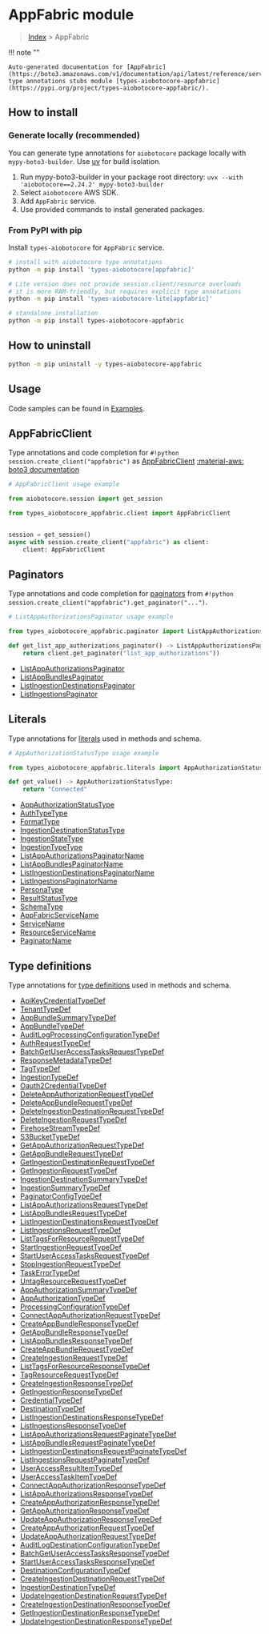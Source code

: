 # AppFabric module

> [Index](../README.md) > AppFabric


!!! note ""

    Auto-generated documentation for [AppFabric](https://boto3.amazonaws.com/v1/documentation/api/latest/reference/services/appfabric.html#appfabric)
    type annotations stubs module [types-aiobotocore-appfabric](https://pypi.org/project/types-aiobotocore-appfabric/).

## How to install

### Generate locally (recommended)

You can generate type annotations for `aiobotocore` package locally with `mypy-boto3-builder`.
Use [uv](https://docs.astral.sh/uv/getting-started/installation/) for build isolation.

1. Run mypy-boto3-builder in your package root directory: `uvx --with 'aiobotocore==2.24.2' mypy-boto3-builder`
1. Select `aiobotocore` AWS SDK.
1. Add `AppFabric` service.
1. Use provided commands to install generated packages.



### From PyPI with pip

Install `types-aiobotocore` for `AppFabric` service.

```bash
# install with aiobotocore type annotations
python -m pip install 'types-aiobotocore[appfabric]'

# Lite version does not provide session.client/resource overloads
# it is more RAM-friendly, but requires explicit type annotations
python -m pip install 'types-aiobotocore-lite[appfabric]'

# standalone installation
python -m pip install types-aiobotocore-appfabric
```



## How to uninstall

```bash
python -m pip uninstall -y types-aiobotocore-appfabric
```

## Usage

Code samples can be found in [Examples](./usage.md).

## AppFabricClient

Type annotations and code completion for  `#!python session.create_client("appfabric")` as [AppFabricClient](./client.md)
[:material-aws: boto3 documentation](https://boto3.amazonaws.com/v1/documentation/api/latest/reference/services/appfabric.html#AppFabric.Client)

```python
# AppFabricClient usage example

from aiobotocore.session import get_session

from types_aiobotocore_appfabric.client import AppFabricClient


session = get_session()
async with session.create_client("appfabric") as client:
    client: AppFabricClient
```


## Paginators

Type annotations and code completion for
[paginators](./paginators.md)
from `#!python session.create_client("appfabric").get_paginator("...")`.

```python
# ListAppAuthorizationsPaginator usage example

from types_aiobotocore_appfabric.paginator import ListAppAuthorizationsPaginator

def get_list_app_authorizations_paginator() -> ListAppAuthorizationsPaginator:
    return client.get_paginator("list_app_authorizations"))
```

- [ListAppAuthorizationsPaginator](./paginators.md#listappauthorizationspaginator)
- [ListAppBundlesPaginator](./paginators.md#listappbundlespaginator)
- [ListIngestionDestinationsPaginator](./paginators.md#listingestiondestinationspaginator)
- [ListIngestionsPaginator](./paginators.md#listingestionspaginator)








## Literals

Type annotations for [literals](./literals.md) used in methods and schema.

```python
# AppAuthorizationStatusType usage example

from types_aiobotocore_appfabric.literals import AppAuthorizationStatusType

def get_value() -> AppAuthorizationStatusType:
    return "Connected"
```

- [AppAuthorizationStatusType](./literals.md#appauthorizationstatustype)
- [AuthTypeType](./literals.md#authtypetype)
- [FormatType](./literals.md#formattype)
- [IngestionDestinationStatusType](./literals.md#ingestiondestinationstatustype)
- [IngestionStateType](./literals.md#ingestionstatetype)
- [IngestionTypeType](./literals.md#ingestiontypetype)
- [ListAppAuthorizationsPaginatorName](./literals.md#listappauthorizationspaginatorname)
- [ListAppBundlesPaginatorName](./literals.md#listappbundlespaginatorname)
- [ListIngestionDestinationsPaginatorName](./literals.md#listingestiondestinationspaginatorname)
- [ListIngestionsPaginatorName](./literals.md#listingestionspaginatorname)
- [PersonaType](./literals.md#personatype)
- [ResultStatusType](./literals.md#resultstatustype)
- [SchemaType](./literals.md#schematype)
- [AppFabricServiceName](./literals.md#appfabricservicename)
- [ServiceName](./literals.md#servicename)
- [ResourceServiceName](./literals.md#resourceservicename)
- [PaginatorName](./literals.md#paginatorname)




## Type definitions

Type annotations for [type definitions](./type_defs.md) used in methods and schema.

- [ApiKeyCredentialTypeDef](./type_defs.md#apikeycredentialtypedef)
- [TenantTypeDef](./type_defs.md#tenanttypedef)
- [AppBundleSummaryTypeDef](./type_defs.md#appbundlesummarytypedef)
- [AppBundleTypeDef](./type_defs.md#appbundletypedef)
- [AuditLogProcessingConfigurationTypeDef](./type_defs.md#auditlogprocessingconfigurationtypedef)
- [AuthRequestTypeDef](./type_defs.md#authrequesttypedef)
- [BatchGetUserAccessTasksRequestTypeDef](./type_defs.md#batchgetuseraccesstasksrequesttypedef)
- [ResponseMetadataTypeDef](./type_defs.md#responsemetadatatypedef)
- [TagTypeDef](./type_defs.md#tagtypedef)
- [IngestionTypeDef](./type_defs.md#ingestiontypedef)
- [Oauth2CredentialTypeDef](./type_defs.md#oauth2credentialtypedef)
- [DeleteAppAuthorizationRequestTypeDef](./type_defs.md#deleteappauthorizationrequesttypedef)
- [DeleteAppBundleRequestTypeDef](./type_defs.md#deleteappbundlerequesttypedef)
- [DeleteIngestionDestinationRequestTypeDef](./type_defs.md#deleteingestiondestinationrequesttypedef)
- [DeleteIngestionRequestTypeDef](./type_defs.md#deleteingestionrequesttypedef)
- [FirehoseStreamTypeDef](./type_defs.md#firehosestreamtypedef)
- [S3BucketTypeDef](./type_defs.md#s3buckettypedef)
- [GetAppAuthorizationRequestTypeDef](./type_defs.md#getappauthorizationrequesttypedef)
- [GetAppBundleRequestTypeDef](./type_defs.md#getappbundlerequesttypedef)
- [GetIngestionDestinationRequestTypeDef](./type_defs.md#getingestiondestinationrequesttypedef)
- [GetIngestionRequestTypeDef](./type_defs.md#getingestionrequesttypedef)
- [IngestionDestinationSummaryTypeDef](./type_defs.md#ingestiondestinationsummarytypedef)
- [IngestionSummaryTypeDef](./type_defs.md#ingestionsummarytypedef)
- [PaginatorConfigTypeDef](./type_defs.md#paginatorconfigtypedef)
- [ListAppAuthorizationsRequestTypeDef](./type_defs.md#listappauthorizationsrequesttypedef)
- [ListAppBundlesRequestTypeDef](./type_defs.md#listappbundlesrequesttypedef)
- [ListIngestionDestinationsRequestTypeDef](./type_defs.md#listingestiondestinationsrequesttypedef)
- [ListIngestionsRequestTypeDef](./type_defs.md#listingestionsrequesttypedef)
- [ListTagsForResourceRequestTypeDef](./type_defs.md#listtagsforresourcerequesttypedef)
- [StartIngestionRequestTypeDef](./type_defs.md#startingestionrequesttypedef)
- [StartUserAccessTasksRequestTypeDef](./type_defs.md#startuseraccesstasksrequesttypedef)
- [StopIngestionRequestTypeDef](./type_defs.md#stopingestionrequesttypedef)
- [TaskErrorTypeDef](./type_defs.md#taskerrortypedef)
- [UntagResourceRequestTypeDef](./type_defs.md#untagresourcerequesttypedef)
- [AppAuthorizationSummaryTypeDef](./type_defs.md#appauthorizationsummarytypedef)
- [AppAuthorizationTypeDef](./type_defs.md#appauthorizationtypedef)
- [ProcessingConfigurationTypeDef](./type_defs.md#processingconfigurationtypedef)
- [ConnectAppAuthorizationRequestTypeDef](./type_defs.md#connectappauthorizationrequesttypedef)
- [CreateAppBundleResponseTypeDef](./type_defs.md#createappbundleresponsetypedef)
- [GetAppBundleResponseTypeDef](./type_defs.md#getappbundleresponsetypedef)
- [ListAppBundlesResponseTypeDef](./type_defs.md#listappbundlesresponsetypedef)
- [CreateAppBundleRequestTypeDef](./type_defs.md#createappbundlerequesttypedef)
- [CreateIngestionRequestTypeDef](./type_defs.md#createingestionrequesttypedef)
- [ListTagsForResourceResponseTypeDef](./type_defs.md#listtagsforresourceresponsetypedef)
- [TagResourceRequestTypeDef](./type_defs.md#tagresourcerequesttypedef)
- [CreateIngestionResponseTypeDef](./type_defs.md#createingestionresponsetypedef)
- [GetIngestionResponseTypeDef](./type_defs.md#getingestionresponsetypedef)
- [CredentialTypeDef](./type_defs.md#credentialtypedef)
- [DestinationTypeDef](./type_defs.md#destinationtypedef)
- [ListIngestionDestinationsResponseTypeDef](./type_defs.md#listingestiondestinationsresponsetypedef)
- [ListIngestionsResponseTypeDef](./type_defs.md#listingestionsresponsetypedef)
- [ListAppAuthorizationsRequestPaginateTypeDef](./type_defs.md#listappauthorizationsrequestpaginatetypedef)
- [ListAppBundlesRequestPaginateTypeDef](./type_defs.md#listappbundlesrequestpaginatetypedef)
- [ListIngestionDestinationsRequestPaginateTypeDef](./type_defs.md#listingestiondestinationsrequestpaginatetypedef)
- [ListIngestionsRequestPaginateTypeDef](./type_defs.md#listingestionsrequestpaginatetypedef)
- [UserAccessResultItemTypeDef](./type_defs.md#useraccessresultitemtypedef)
- [UserAccessTaskItemTypeDef](./type_defs.md#useraccesstaskitemtypedef)
- [ConnectAppAuthorizationResponseTypeDef](./type_defs.md#connectappauthorizationresponsetypedef)
- [ListAppAuthorizationsResponseTypeDef](./type_defs.md#listappauthorizationsresponsetypedef)
- [CreateAppAuthorizationResponseTypeDef](./type_defs.md#createappauthorizationresponsetypedef)
- [GetAppAuthorizationResponseTypeDef](./type_defs.md#getappauthorizationresponsetypedef)
- [UpdateAppAuthorizationResponseTypeDef](./type_defs.md#updateappauthorizationresponsetypedef)
- [CreateAppAuthorizationRequestTypeDef](./type_defs.md#createappauthorizationrequesttypedef)
- [UpdateAppAuthorizationRequestTypeDef](./type_defs.md#updateappauthorizationrequesttypedef)
- [AuditLogDestinationConfigurationTypeDef](./type_defs.md#auditlogdestinationconfigurationtypedef)
- [BatchGetUserAccessTasksResponseTypeDef](./type_defs.md#batchgetuseraccesstasksresponsetypedef)
- [StartUserAccessTasksResponseTypeDef](./type_defs.md#startuseraccesstasksresponsetypedef)
- [DestinationConfigurationTypeDef](./type_defs.md#destinationconfigurationtypedef)
- [CreateIngestionDestinationRequestTypeDef](./type_defs.md#createingestiondestinationrequesttypedef)
- [IngestionDestinationTypeDef](./type_defs.md#ingestiondestinationtypedef)
- [UpdateIngestionDestinationRequestTypeDef](./type_defs.md#updateingestiondestinationrequesttypedef)
- [CreateIngestionDestinationResponseTypeDef](./type_defs.md#createingestiondestinationresponsetypedef)
- [GetIngestionDestinationResponseTypeDef](./type_defs.md#getingestiondestinationresponsetypedef)
- [UpdateIngestionDestinationResponseTypeDef](./type_defs.md#updateingestiondestinationresponsetypedef)

